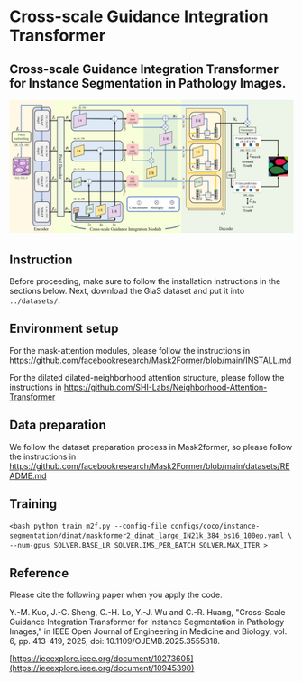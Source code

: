 # Cross-scale Guidance Integration Transformer

## Cross-scale Guidance Integration Transformer for Instance Segmentation in Pathology Images.

![image](CGIT_overview.jpg)

## Instruction
Before proceeding, make sure to follow the installation instructions in the sections below.
Next, download the GlaS dataset and put it into `../datasets/`.

## Environment setup
For the mask-attention modules, please follow the instructions in https://github.com/facebookresearch/Mask2Former/blob/main/INSTALL.md

For the dilated dilated-neighborhood attention structure, please follow the instructions in https://github.com/SHI-Labs/Neighborhood-Attention-Transformer


## Data preparation
We follow the dataset preparation process in Mask2former, so please follow the instructions in https://github.com/facebookresearch/Mask2Former/blob/main/datasets/README.md

## Training
`<bash python train_m2f.py --config-file configs/coco/instance-segmentation/dinat/maskformer2_dinat_large_IN21k_384_bs16_100ep.yaml \ --num-gpus SOLVER.BASE_LR SOLVER.IMS_PER_BATCH SOLVER.MAX_ITER >`



## Reference 
Please cite the following paper when you apply the code. 

Y.-M. Kuo, J.-C. Sheng, C.-H. Lo, Y.-J. Wu and C.-R. Huang, "Cross-Scale Guidance Integration Transformer for Instance Segmentation in Pathology Images," in IEEE Open Journal of Engineering in Medicine and Biology, vol. 6, pp. 413-419, 2025, doi: 10.1109/OJEMB.2025.3555818.

[https://ieeexplore.ieee.org/document/10273605](https://ieeexplore.ieee.org/document/10945390)
